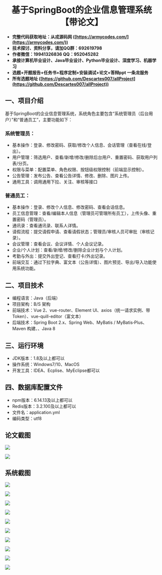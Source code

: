 ﻿<h1 align="center">基于SpringBoot的企业信息管理系统【带论文】</h1></p>

- <b>完整代码获取地址：从戎源码网 ([https://armycodes.com/](https://armycodes.com/))</b>
- <b>技术探讨、资料分享，请加QQ群：692619798</b>
- <b>作者微信：19941326836  QQ：952045282</b>
- <b>承接计算机毕业设计、Java毕业设计、Python毕业设计、深度学习、机器学习</b>
- <b>选题+开题报告+任务书+程序定制+安装调试+论文+答辩ppt 一条龙服务</b>
- <b>所有选题地址 ([https://github.com/Descartes007/allProject](https://github.com/Descartes007/allProject)) </b>

## 一、项目介绍

基于SpringBoot的企业信息管理系统，系统角色主要包含“系统管理员（后台用户）”和“普通员工”，主要功能如下：
### 系统管理员：
- 基本操作：登录、修改密码、获取/修改个人信息、会话管理（查看在线/登出）。
- 用户管理：筛选用户、查看/新增/修改/删除后台用户、重置密码、获取用户列表/分页。
- 权限与菜单：配置菜单、角色权限、按钮级权限控制（前端显示控制）。
- 公告管理：发布公告、查看公告详情、修改、删除、图片上传。
- 通用工具：调用通用下拉、关注、审核等接口
### 普通员工：
- 基本操作：登录、修改个人信息、修改密码、查看会话信息。
- 员工信息管理：查看/编辑本人信息（管理员可管理所有员工），上传头像、重置密码（管理员）。
- 通讯录：查看通讯录、联系人详情。
- 请假流程：提交请假申请、查看请假状态；管理员/审核人员可审批（审核记录）。
- 会议管理：查看会议、会议详情、个人会议记录。
- 企业/个人计划：查看/新增/修改/删除企业计划与个人计划。
- 考勤与外出：提交外出登记、查看打卡/外出记录。
- 前端交互：通过下拉字典、富文本（公告详情）、图片预览、导出/导入功能使用系统功能。

## 二、项目技术

- 编程语言：Java（后端）
- 项目架构：B/S 架构
- 前端技术：Vue 2、vue-router、Element UI、axios（统一请求实例、带 Token）、vue-quill-editor（富文本）
- 后端技术：Spring Boot 2.x、Spring Web、MyBatis / MyBatis‑Plus、Maven 构建、、Java 8


## 三、运行环境

- JDK版本：1.8及以上都可以
- 操作系统：Windows7/10、MacOS
- 开发工具：IDEA、Ecplise、MyEclipse都可以

## 四、数据库配置文件

- npm版本：6.14.13及以上都可以
- Redis版本：3.2.100及以上都可以
- 文件名：application.yml
- 编码类型：utf8

## 论文截图

![](screenshot/1.png)

![](screenshot/2.png)

## 系统截图

![](screenshot/3.png)

![](screenshot/4.png)

![](screenshot/5.png)

![](screenshot/6.png)

![](screenshot/7.png)

![](screenshot/8.png)

![](screenshot/9.png)

![](screenshot/10.png)

![](screenshot/11.png)

![](screenshot/12.png)
